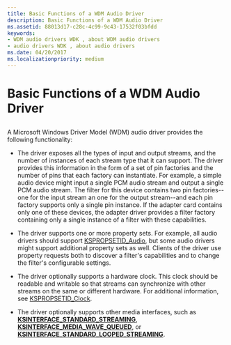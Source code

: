 ```yaml
---
title: Basic Functions of a WDM Audio Driver
description: Basic Functions of a WDM Audio Driver
ms.assetid: 88013d17-c28c-4c99-9c43-17532f03bfdd
keywords:
- WDM audio drivers WDK , about WDM audio drivers
- audio drivers WDK , about audio drivers
ms.date: 04/20/2017
ms.localizationpriority: medium
---
```


# Basic Functions of a WDM Audio Driver


## <span id="basic_functions_of_a_wdm_audio_driver"></span><span id="BASIC_FUNCTIONS_OF_A_WDM_AUDIO_DRIVER"></span>


A Microsoft Windows Driver Model (WDM) audio driver provides the following functionality:

-   The driver exposes all the types of input and output streams, and the number of instances of each stream type that it can support. The driver provides this information in the form of a set of pin factories and the number of pins that each factory can instantiate. For example, a simple audio device might input a single PCM audio stream and output a single PCM audio stream. The filter for this device contains two pin factories--one for the input stream an one for the output stream--and each pin factory supports only a single pin instance. If the adapter card contains only one of these devices, the adapter driver provides a filter factory containing only a single instance of a filter with these capabilities.

-   The driver supports one or more property sets. For example, all audio drivers should support [KSPROPSETID\_Audio](https://docs.microsoft.com/windows-hardware/drivers/audio/kspropsetid-audio), but some audio drivers might support additional property sets as well. Clients of the driver use property requests both to discover a filter's capabilities and to change the filter's configurable settings.

-   The driver optionally supports a hardware clock. This clock should be readable and writable so that streams can synchronize with other streams on the same or different hardware. For additional information, see [KSPROPSETID\_Clock](https://docs.microsoft.com/windows-hardware/drivers/stream/kspropsetid-clock).

-   The driver optionally supports other media interfaces, such as [**KSINTERFACE\_STANDARD\_STREAMING**](https://docs.microsoft.com/windows-hardware/drivers/stream/ksinterface-standard-streaming), [**KSINTERFACE\_MEDIA\_WAVE\_QUEUED**](https://docs.microsoft.com/windows-hardware/drivers/stream/ksinterface-media-wave-queued), or [**KSINTERFACE\_STANDARD\_LOOPED\_STREAMING**](https://docs.microsoft.com/windows-hardware/drivers/stream/ksinterface-standard-looped-streaming).

 

 




